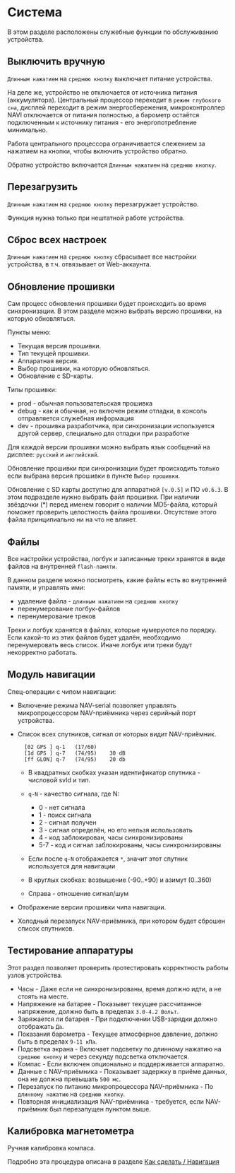# Система

В этом разделе расположены служебные функции по обслуживанию устройства.


## Выключить вручную

`Длинным нажатием` на `среднюю кнопку` выключает питание устройства.

На деле же, устройство не отключается от источника питания (аккумулятора). Центральный процессор переходит в `режим глубокого сна`, дисплей переходит в режим энергосбережения, микроконтроллер NAVI отключается от питания полностью, а барометр остаётся подключенным к источнику питания - его энергопотребление минимально.

Работа центрального процессора ограничивается слежением за нажатием на кнопки, чтобы включить устройство обратно.

Обратно устройство включается `Длинным нажатием` на `среднюю кнопку`.


## Перезагрузить

`Длинным нажатием` на `среднюю кнопку` перезагружает устройство.

Функция нужна только при нештатной работе устройства.


## Сброс всех настроек

`Длинным нажатием` на `среднюю кнопку` сбрасывает все настройки устройства, в т.ч. отвязывает от Web-аккаунта.


## Обновление прошивки

Сам процесс обновления прошивки будет происходить во время синхронизации. В этом разделе можно выбрать версию прошивки, на которую обновляться.

Пункты меню:

* Текущая версия прошивки.
* Тип текущей прошивки.
* Аппаратная версия.
* Выбор прошивки, на которую обновляться.
* Обновление с SD-карты.

Типы прошивки:

* prod - обычная пользовательская прошивка
* debug - как и обычная, но включен режим отладки, в консоль отправляется служебная информация
* dev - прошивка разработчика, при синхронизации используется другой сервер, специально для отладки при разработке

Для каждой версии прошивки можно выбрать язык сообщений на дисплее: `русский` и `английский`.

Обновление прошивки при синхронизации будет происходить только если выбрана версия прошивки в пункте `Выбор прошивки`.

Обновление с SD карты доступно для аппаратной `[v.0.5]` и ПО `v0.6.3`. В этом подразделе нужно выбрать файл прошивки.
При наличии звёздочки (*) перед именем говорит о наличии MD5-файла, который поможет проверить целостность файла прошивки.
Отсутствие этого файла принципиально ни на что не влияет.


## Файлы

Все настройки устройства, логбук и записанные треки хранятся в виде файлов на внутренней `flash-памяти`.

В данном разделе можно посмотреть, какие файлы есть во внутренней памяти, и управлять ими:

* удаление файла - `длинным нажатием` на `среднюю кнопку`
* перенумерование логбук-файлов
* перенумерование треков

Треки и логбук хранятся в файлах, которые нумеруются по порядку. Если какой-то из этих файлов будет удалён, необходимо перенумеровать весь список. Иначе логбук или треки будут некорректно работать.


## Модуль навигации

Спец-операции с чипом навигации:

* Включение режима NAV-serial позволяет управлять микропроцессором NAV-приёмника через серийный порт устройства.

* Список всех спутников, сигнал от которых видит NAV-приёмник.

        [02 GPS ] q-1   (17/60)
        [1d GPS ] q-7   (74/95)    30 dB
        [ff GLON] q-7   (74/95)    20 db

    * В квадратных скобках указан идентификатор спутника - числовой svId и тип.

    * `q-N` - качество сигнала, где N:

        * 0 - нет сигнала
        * 1 - поиск сигнала
        * 2 - сигнал получен
        * 3 - сигнал определён, но его нельзя использовать
        * 4 - код заблокирован, часы синхронизированы
        * 5-7 - код и сигнал заблокированы, часы синхронизированы

    * Если после `q-N` отображается `*`, значит этот спутник используется для навигации

    * В круглых скобках: возвышение (-90..+90) и азимут (0..360)

    * Справа - отношение сигнал/шум

* Отображение версии прошивки чипа навигации.

* Холодный перезапуск NAV-приёмника, при котором будет сброшен список спутников.


## Тестирование аппаратуры

Этот раздел позволяет проверить протестировать корректность работы узлов устройства.

* Часы - Даже если не синхронизированы, время должно идти, а не стоять на месте.
* Напряжение на батарее - Показывет текущее рассчитанное напряжение, должно быть в пределах `3.0-4.2 Вольт`.
* Заряжается ли батарея - При подключении USB-зарядки должно отображать `Да`.
* Показания барометра - Текущее атмосферное давление, должно быть в пределах `9-11 кПа`.
* Подсветка экрана - Включает подсветку по длинному нажатию на `среднюю кнопку` и через секунду подсветка отключается.
* Компас - Если включен опционально и поддерживается аппаратно.
* Данные с NAV-приёмника - Показывает задержку в приёме данных, она не должна превышать `500 мс`.
* Перезапуск по питанию микропроцессора NAV-приёмника -  По `длинному нажатию` на `среднюю кнопку`.
* Повторная инициализация NAV-приёмника - требуется, если NAV-приёмник был перезапущен пунктом выше.


## Калибровка магнетометра

Ручная калибровка компаса.

Подробно эта процедура описана в разделе [Как сделать / Навигация](../howdo/01.navigation.md#как-откалибровать-компас)
